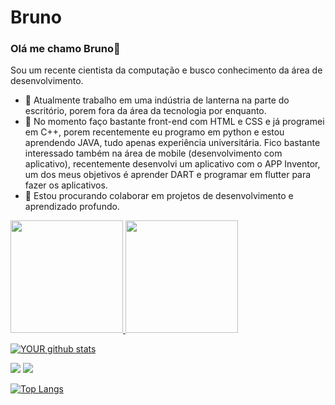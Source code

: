# Bruno

### Olá me chamo Bruno👋
Sou um recente cientista da computação e busco conhecimento da área de desenvolvimento.
- 🔭 Atualmente trabalho em uma indústria de lanterna na parte do escritório, porem fora da área da tecnologia por enquanto.
- 🌱 No momento faço bastante front-end com HTML e CSS e já programei em C++, porem recentemente eu programo em python e estou aprendendo JAVA, tudo apenas experiência universitária. 
Fico bastante interessado também na área de mobile (desenvolvimento com aplicativo), recentemente desenvolvi um aplicativo com o APP Inventor, um dos meus objetivos é aprender DART e programar em flutter para fazer os aplicativos.
- 🤝 Estou procurando colaborar em projetos de desenvolvimento e aprendizado profundo.

<div>
<a href="https://github.com/Nexterzin">
<img loading="lazy" height="180em" src="https://github-readme-stats.vercel.app/api/top-langs/?username=Nexterzin&layout=compact&langs_count=7&theme=dracula"/>
<img loading="lazy" height="180em" src="https://github-readme-stats.vercel.app/api?username=Nexterzin&show_icons=true&theme=dracula&include_all_commits=true&count_private=true"/>
</div>

![YOUR github stats](https://github-readme-stats.vercel.app/api?username=Nexterzin)

[<img src="https://img.shields.io/badge/linkedin-%230077B5.svg?&style=for-the-badge&logo=linkedin&logoColor=white" />](https://www.linkedin.com/in/bruno-vinicius-03179219b/) [<img src = "https://img.shields.io/badge/instagram-%23E4405F.svg?&style=for-the-badge&logo=instagram&logoColor=white">](https://www.instagram.com/bru_vinii/)

[![Top Langs](https://github-readme-stats.vercel.app/api/top-langs/?username=Nexterzin&layout=compact)](https://github.com/Nexterzin/github-readme-stats)
